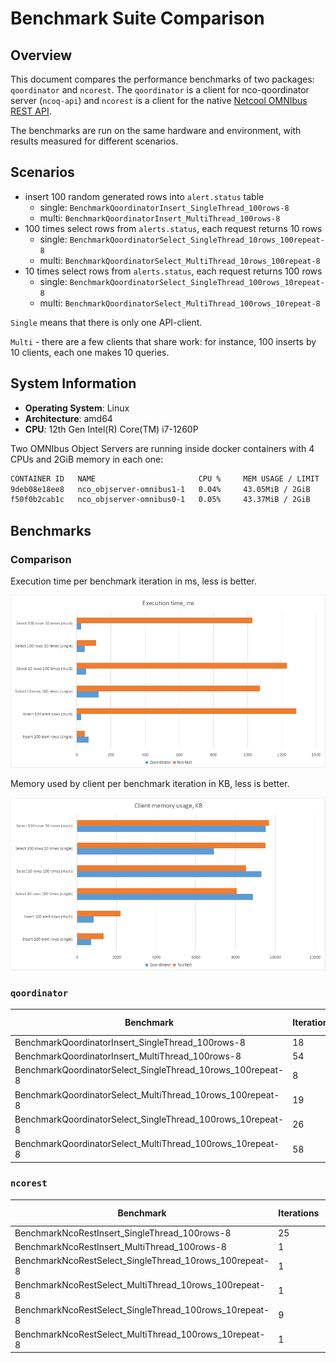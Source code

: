 # Benchmark Suite Comparison

## Overview

This document compares the performance benchmarks of two packages: `qoordinator` and `ncorest`. 
The `qoordinator` is a client for nco-qoordinator server (`ncoq-api`) and `ncorest` is a client for the native 
[Netcool OMNIbus REST API](https://www.ibm.com/docs/en/netcoolomnibus/8.1?topic=interface-overview).

The benchmarks are run on the same hardware and environment, with results measured for different scenarios.

## Scenarios

- insert 100 random generated rows into `alert.status` table
  - single: `BenchmarkQoordinatorInsert_SingleThread_100rows-8`
  - multi: `BenchmarkQoordinatorInsert_MultiThread_100rows-8`
- 100 times select rows from `alerts.status`, each request returns 10 rows
  - single: `BenchmarkQoordinatorSelect_SingleThread_10rows_100repeat-8`
  - multi: `BenchmarkQoordinatorSelect_MultiThread_10rows_100repeat-8`
- 10 times select rows from `alerts.status`, each request returns 100 rows
  - single: `BenchmarkQoordinatorSelect_SingleThread_100rows_10repeat-8`
  - multi: `BenchmarkQoordinatorSelect_MultiThread_100rows_10repeat-8`

`Single` means that there is only one API-client. 

`Multi` - there are a few clients that share work: for instance, 100 inserts by 10 clients, each one makes 10 queries. 

## System Information

- **Operating System**: Linux
- **Architecture**: amd64
- **CPU**: 12th Gen Intel(R) Core(TM) i7-1260P

Two OMNIbus Object Servers are running inside docker containers with 4 CPUs and 2GiB memory in each one:

```bash
CONTAINER ID   NAME                       CPU %     MEM USAGE / LIMIT   MEM %     NET I/O          BLOCK I/O   PIDS
9deb08e18ee8   nco_objserver-omnibus1-1   0.04%     43.05MiB / 2GiB     2.10%     225MB / 1.17GB   0B / 0B     46
f50f0b2cab1c   nco_objserver-omnibus0-1   0.05%     43.37MiB / 2GiB     2.12%     225MB / 1.17GB   0B / 0B     46
```

## Benchmarks

### Comparison

Execution time per benchmark iteration in ms, less is better.

![Exec time per iteration (ms)](exec_time_per_iteration.png)

Memory used by client per benchmark iteration in KB, less is better.

![Memory per iteration (KB)](mem_per_iteration.png)

### `qoordinator`

| Benchmark | Iterations | Time (ns/op) | Memory (B/op) | Allocations (allocs/op) |
|----|----|----|----|----|
| BenchmarkQoordinatorInsert_SingleThread_100rows-8           | 18 |   69326887 |   725429 |   8011 |
| BenchmarkQoordinatorInsert_MultiThread_100rows-8            | 54 |   25002938 |   864115 |   8695 |
| BenchmarkQoordinatorSelect_SingleThread_10rows_100repeat-8  |  8 |  127838337 |  9084547 | 123338 |
| BenchmarkQoordinatorSelect_MultiThread_10rows_100repeat-8   | 19 |   53066029 |  9527021 | 123468 |
| BenchmarkQoordinatorSelect_SingleThread_100rows_10repeat-8  | 26 |   44838879 |  7063819 | 110178 |
| BenchmarkQoordinatorSelect_MultiThread_100rows_10repeat-8   | 58 |   24688951 |  9741112 | 110085 |

### `ncorest`

| Benchmark | Iterations | Time (ns/op) | Memory (B/op) | Allocations (allocs/op) |
|----|----|----|----|----|
| BenchmarkNcoRestInsert_SingleThread_100rows-8              | 25 |   46429086 |  1379349 |  15929 |
| BenchmarkNcoRestInsert_MultiThread_100rows-8               |  1 | 1284330526 |  2253120 |  18655 |
| BenchmarkNcoRestSelect_SingleThread_10rows_100repeat-8     |  1 | 1072702005 |  8240744 | 126400 |
| BenchmarkNcoRestSelect_MultiThread_10rows_100repeat-8      |  1 | 1229445891 |  8733448 | 129046 |
| BenchmarkNcoRestSelect_SingleThread_100rows_10repeat-8     |  9 |  113508944 |  9736496 | 110617 |
| BenchmarkNcoRestSelect_MultiThread_100rows_10repeat-8      |  1 | 1027271154 |  9904992 | 111432 |

